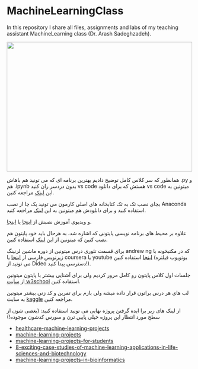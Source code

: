 # MachineLearningClass
In this repository I share all files, assignments and labs of my teaching assistant MachineLearning class (Dr. ‪Arash Sadeghzadeh).

<img src="https://user-images.githubusercontent.com/100838219/220181082-841704a6-49d6-4f2b-814c-e04add11b309.png" width="500" height="350" />


همانطور که سر کلاس کامل توضیح دادیم بهترین برنامه ای که می تونید هم باهاش .py و هم .ipynb بدون دردسر ران کنید vs code هستش که برای دانلود vs code میتونین به این [لینک](https://soft98.ir/software/programming/53-visual-studio-code-1.html) مراجعه کنین.

بجای نصب تک به تک کتابخانه های اصلی کارمون می تونید یک جا از نصب Anaconda استفاده کنید و برای دانلودش هم میتونین به این [لینک](https://www.anaconda.com/download/) مراجعه کنید.


و ویدیوی آموزش نصبش از [اینجا](https://www.aparat.com/v/7HpBv) یا [اینجا](https://www.aparat.com/v/W3Ddh).



علاوه بر محیط های برنامه نویسی پایتونی که اشاره شد، به هرحال باید خود پایتون هم نصب کنین که میتونین از این [لینک](https://www.python.org/downloads/) استفاده کنین.


برای قسمت تئوری درس میتونین از دوره ماشین لرنینگ andrew ng که در مکتبخونه با زیرنویس فارسی از [اینجا](https://maktabkhooneh.org/course/%D8%A2%D9%85%D9%88%D8%B2%D8%B4-%D8%B1%D8%A7%DB%8C%DA%AF%D8%A7%D9%86-%DB%8C%D8%A7%D8%AF%DA%AF%DB%8C%D8%B1%DB%8C-%D9%85%D8%A7%D8%B4%DB%8C%D9%86-andrew-ng-mk1085/) یا coursera یا youtube [اینجا](https://youtube.com/playlist?list=PLxfEOJXRm7eZKJyovNH-lE3ooXTsOCvfC) استفاده کنین (یوتویوب فیلتره می تونید از Dideo دسترسی پیدا کنید!). 


جلسات اول کلاس پایتون رو کامل مرور کردیم ولی برای آشنایی بیشتر با پایتون میتونین از [سایت w3school](https://www.w3schools.com/python/) استفاده کنین.


لب های هر درس براتون قرار داده میشه ولی بازم برای تمرین و کد زنی بیشتر میتونین به سایت [kaggle](https://www.kaggle.com/code) مراجعه کنین.



از لینک های زیر برا ایده گرفتن پروژه نهایی می تونید استفاده کنید: (بعضی شون از سطح مورد انتظار این پروژه خیلی پایین ترن و سورس کدشون موجوده!)

* [healthcare-machine-learning-projects](https://www.projectpro.io/article/healthcare-machine-learning-projects-with-source-code/508)
* [machine-learning-projects](https://medium.com/mlearning-ai/machine-learning-projects-with-source-code-in-python-easy-projects-intermediate-projects-and-d289f5f1328e)
* [machine-learning-projects-for-students](https://www.projectpro.io/article/machine-learning-projects-for-students-with-source-code/503)
* [8-exciting-case-studies-of-machine-learning-applications-in-life-sciences-and-biotechnology](https://towardsdatascience.com/8-exciting-case-studies-of-machine-learning-applications-in-life-sciences-and-biotechnology-97c1b0b43688)
* [machine-learning-projects-in-bioinformatics](https://www.projectpro.io/article/machine-learning-projects-in-bioinformatics/627)

